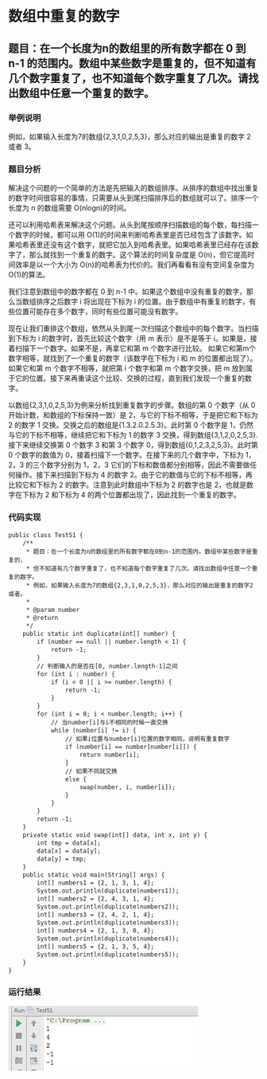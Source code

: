 # 数组中重复的数字

## 题目：在一个长度为n的数组里的所有数字都在 0 到 n-1 的范围内。数组中某些数字是重复的，但不知道有几个数字重复了，也不知道每个数字重复了几次。请找出数组中任意一个重复的数字。

### 举例说明

例如，如果输入长度为7的数组{2,3,1,0,2,5,3}，那么对应的输出是重复的数字 2 或者 3。

### 题目分析

解决这个问题的一个简单的方法是先把输入的数组排序。从排序的数组中找出重复的数字时间很容易的事情，只需要从头到尾扫描排序后的数组就可以了。排序一个长度为 n 的数组需要 O(nlogn)的时间。 

还可以利用哈希表来解决这个问题。从头到尾按顺序扫描数组的每个数，每扫描一个数字的时候，都可以用 O(1)的时间来判断哈希表里是否已经包含了该数字。如果哈希表里还没有这个数字，就把它加入到哈希表里。如果哈希表里已经存在该数字了，那么就找到一个重复的数字。这个算法的时间复杂度是 O(n)，但它提高时间效率是以一个大小为 O(n)的哈希表为代价的。我们再看看有没有空间复杂度为 O(1)的算法。
 
我们注意到数组中的数字都在 0 到 n-1 中。如果这个数组中没有重复的数字，那么当数组排序之后数字 i 将出现在下标为 i 的位置。由于数组中有重复的数字，有些位置可能存在多个数字，同时有些位置可能没有数字。 

现在让我们重排这个数组，依然从头到尾一次扫描这个数组中的每个数字。当扫描到下标为 i 的数字时，首先比较这个数字（用 m 表示）是不是等于 i。如果是，接着扫描下一个数字。如果不是，再拿它和第 m 个数字进行比较。 如果它和第m个数字相等，就找到了一个重复的数字（该数字在下标为 i 和 m 的位置都出现了）。如果它和第 m 个数字不相等，就把第 i 个数字和第 m 个数字交换，把 m 放到属于它的位置。接下来再重读这个比较、交换的过程，直到我们发现一个重复的数字。 

以数组{2,3,1,0,2,5,3}为例来分析找到重复数字的步骤。数组的第 0 个数字（从 0 开始计数，和数组的下标保持一致）是 2，与它的下标不相等，于是把它和下标为 2 的数字 1 交换。交换之后的数组是{1.3.2.0.2.5.3}。此时第 0 个数字是 1，仍然与它的下标不相等，继续把它和下标为 1 的数字 3 交换，得到数组{3,1,2,0,2,5,3}.接下来继续交换第 0 个数字 3 和第 3 个数字 0，得到数组{0,1,2,3,2,5,3}。此时第 0 个数字的数值为 0，接着扫描下一个数字。在接下来的几个数字中，下标为 1，2，3 的三个数字分别为 1，2，3 它们的下标和数值都分别相等，因此不需要做任何操作。接下来扫描到下标为 4 的数字 2。由于它的数值与它的下标不相等，再比较它和下标为 2 的数字。注意到此时数组中下标为 2 的数字也是 2，也就是数字在下标为 2 和下标为 4 的两个位置都出现了，因此找到一个重复的数字。

### 代码实现

```
public class Test51 {
    /**
     * 题目：在一个长度为n的数组里的所有数字都在0到n-1的范围内。数组中某些数字是重复的，
     * 但不知道有几个数字重复了，也不知道每个数字重复了几次。请找出数组中任意一个重复的数字。
     * 例如，如果输入长度为7的数组{2,3,1,0,2,5,3}，那么对应的输出是重复的数字2或者。
     *
     * @param number
     * @return
     */
    public static int duplicate(int[] number) {
        if (number == null || number.length < 1) {
            return -1;
        }
        // 判断输入的是否在[0, number.length-1]之间
        for (int i : number) {
            if (i < 0 || i >= number.length) {
                return -1;
            }
        }
        for (int i = 0; i < number.length; i++) {
            // 当number[i]与i不相同的时候一直交换
            while (number[i] != i) {
                // 如果i位置与number[i]位置的数字相同，说明有重复数字
                if (number[i] == number[number[i]]) {
                    return number[i];
                }
                // 如果不同就交换
                else {
                    swap(number, i, number[i]);
                }
            }
        }
        return -1;
    }
    private static void swap(int[] data, int x, int y) {
        int tmp = data[x];
        data[x] = data[y];
        data[y] = tmp;
    }
    public static void main(String[] args) {
        int[] numbers1 = {2, 1, 3, 1, 4};
        System.out.println(duplicate(numbers1));
        int[] numbers2 = {2, 4, 3, 1, 4};
        System.out.println(duplicate(numbers2));
        int[] numbers3 = {2, 4, 2, 1, 4};
        System.out.println(duplicate(numbers3));
        int[] numbers4 = {2, 1, 3, 0, 4};
        System.out.println(duplicate(numbers4));
        int[] numbers5 = {2, 1, 3, 5, 4};
        System.out.println(duplicate(numbers5));
    }
}
```

### 运行结果

![](images/69.png)